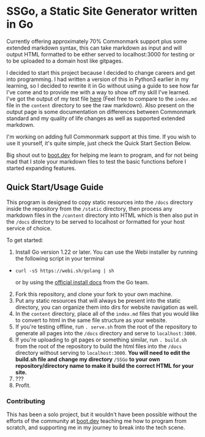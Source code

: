 # SSGo, a Static Site Generator written in Go

Currently offering approximately 70% Commonmark support plus some extended markdown syntax, this can take markdown as input and will output HTML formatted to be either served to localhost:3000 for testing or to be uploaded to a domain host like gitpages.

I decided to start this project because I decided to change careers and get into programming. I had written a version of this in Python3 earlier in my learning, so I decided to rewrite it in Go without using a guide to see how far I've come and to provide me with a way to show off my skill I've learned. I've got the output of my test file [here](https://daxin319.github.io/SSGo/) (Feel free to compare to the `index.md` file in the `content` directory to see the raw markdown). Also present on the output page is some documentation on differences between Commonmark standard and my quality of life changes as well as supported extended markdown.

I'm working on adding full Commonmark support at this time. If you wish to use it yourself, it's quite simple, just check the Quick Start Section Below.

Big shout out to [boot.dev](https://www.boot.dev?bannerlord=daxin319) for helping me learn to program, and for not being mad that I stole your markdown files to test the basic functions before I started expanding features.

## Quick Start/Usage Guide

This program is designed to copy static resources into the `/docs` directory inside the repository from the `/static` directory, then process any markdown files in the `/content` directory into HTML which is then also put in the `/docs` directory to be served to localhost or formatted for your host service of choice.

To get started:

1. Install Go version 1.22 or later. You can use the Webi installer by running the following script in your terminal
  - ```
    curl -sS https://webi.sh/golang | sh
    ```
    or by using the [official install docs](https://go.dev/doc/install) from the Go team.
2. Fork this repository, and clone your fork to your own machine.
3. Put any static resources that will always be present into the static directory, you can organize them into dirs for website navigation as well.
4. In the `content` directory, place all of the `index.md` files that you would like to convert to html in the same file structure as your website.
5. If you're testing offline, run `. serve.sh` from the root of the repository to generate all pages into the `/docs` directory and serve to `localhost:3000`.
6. If you're uploading to git pages or something similar, run `. build.sh` from the root of the repository to build the html files into the `/docs` directory without serving to `localhost:3000`. 
**You will need to edit the build.sh file and change my directory** `/SSGo` **to your own repository/directory name to make it build the correct HTML for your site.**
7. ???
8. Profit.

### Contributing

This has been a solo project, but it wouldn't have been possible without the efforts of the community at [boot.dev](https://www.boot.dev?bannerlord=daxin319) teaching me how to program from scratch, and supporting me in my journey to break into the tech scene.

